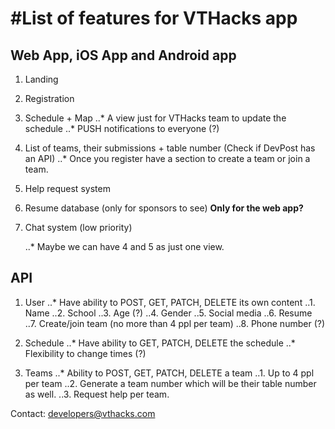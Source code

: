 #List of features for VTHacks app
=================================

Web App, iOS App and Android app
--------------------------------
1. Landing
2. Registration
3. Schedule + Map
    ..* A view just for VTHacks team to update the schedule
    ..* PUSH notifications to everyone (?)
4. List of teams, their submissions + table number (Check if DevPost has an
   API)
    ..* Once you register have a section to create a team or join a team.
5. Help request system
6. Resume database (only for sponsors to see) __Only for the web app?__ 
7. Chat system (low priority)

    ..* Maybe we can have 4 and 5 as just one view.


API
---
1. User
..* Have ability to POST, GET, PATCH, DELETE its own content
..1. Name
..2. School
..3. Age (?)
..4. Gender
..5. Social media
..6. Resume
..7. Create/join team (no more than 4 ppl per team)
..8. Phone number (?)

2. Schedule
..* Have ability to GET, PATCH, DELETE the schedule
..* Flexibility to change times (?)

3. Teams
..* Ability to POST, GET, PATCH, DELETE a team
..1. Up to 4 ppl per team
..2. Generate a team number which will be their table number as well.
..3. Request help per team.

Contact: developers@vthacks.com

